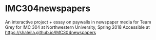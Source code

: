 # IMC304newspapers
An interactive project + essay on paywalls in newspaper media for Team Grey for IMC 304 at Northwestern University, Spring 2018
Accessible at https://shaleila.github.io/IMC304newspapers
